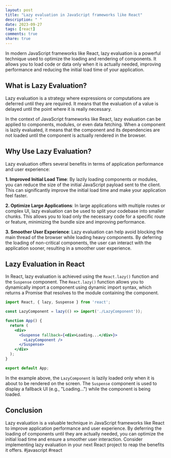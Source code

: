 ```yaml
---
layout: post
title: "Lazy evaluation in JavaScript frameworks like React"
description: " "
date: 2023-09-27
tags: [react]
comments: true
share: true
---
```


In modern JavaScript frameworks like React, lazy evaluation is a powerful technique used to optimize the loading and rendering of components. It allows you to load code or data only when it is actually needed, improving performance and reducing the initial load time of your application.

## What is Lazy Evaluation?

Lazy evaluation is a strategy where expressions or computations are deferred until they are required. It means that the evaluation of a value is delayed until the point where it is really necessary.

In the context of JavaScript frameworks like React, lazy evaluation can be applied to components, modules, or even data fetching. When a component is lazily evaluated, it means that the component and its dependencies are not loaded until the component is actually rendered in the browser.

## Why Use Lazy Evaluation?

Lazy evaluation offers several benefits in terms of application performance and user experience:

**1. Improved Initial Load Time**: By lazily loading components or modules, you can reduce the size of the initial JavaScript payload sent to the client. This can significantly improve the initial load time and make your application feel faster.

**2. Optimize Large Applications**: In large applications with multiple routes or complex UI, lazy evaluation can be used to split your codebase into smaller chunks. This allows you to load only the necessary code for a specific route or feature, minimizing the bundle size and improving performance.

**3. Smoother User Experience**: Lazy evaluation can help avoid blocking the main thread of the browser while loading heavy components. By deferring the loading of non-critical components, the user can interact with the application sooner, resulting in a smoother user experience.

## Lazy Evaluation in React

In React, lazy evaluation is achieved using the `React.lazy()` function and the `Suspense` component. The `React.lazy()` function allows you to dynamically import a component using dynamic import syntax, which returns a Promise that resolves to the module containing the component.

```jsx
import React, { lazy, Suspense } from 'react';

const LazyComponent = lazy(() => import('./LazyComponent'));

function App() {
  return (
    <div>
      <Suspense fallback={<div>Loading...</div>}>
        <LazyComponent />
      </Suspense>
    </div>
  );
}

export default App;
```

In the example above, the `LazyComponent` is lazily loaded only when it is about to be rendered on the screen. The `Suspense` component is used to display a fallback UI (e.g., "Loading...") while the component is being loaded.

## Conclusion

Lazy evaluation is a valuable technique in JavaScript frameworks like React to improve application performance and user experience. By deferring the loading of components until they are actually needed, you can optimize the initial load time and ensure a smoother user interaction. Consider implementing lazy evaluation in your next React project to reap the benefits it offers. #javascript #react